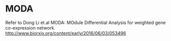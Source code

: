 # MODA
Refer to Dong Li et.al MODA: MOdule Differential Analysis for weighted gene co-expression network. http://www.biorxiv.org/content/early/2016/06/03/053496
